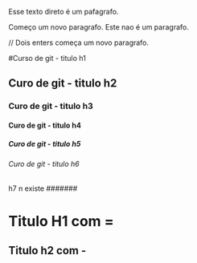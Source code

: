 Esse texto direto é um pafagrafo.

Começo um novo paragrafo.
Este nao é um paragrafo.

// Dois enters começa um novo paragrafo.

#Curso de git - titulo h1

## Curo de git - titulo h2

### Curo de git - titulo h3

#### Curo de git - titulo h4

##### Curo de git - titulo h5

###### Curo de git - titulo h6

h7 n existe #######

Titulo H1 com =
=

Titulo h2 com -
-